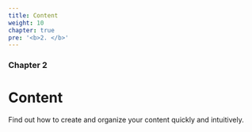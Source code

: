 ```yaml
---
title: Content
weight: 10
chapter: true
pre: '<b>2. </b>'
---
```


### Chapter 2

# Content

Find out how to create and organize your content quickly and intuitively.
